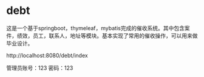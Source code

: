 # debt
这是一个基于springboot，thymeleaf，mybatis完成的催收系统。其中包含案件，绩效，员工，联系人，地址等模块。基本实现了常用的催收操作，可以用来做毕业设计。

http://localhost:8080/debt/index

管理员账号：123 密码：123
